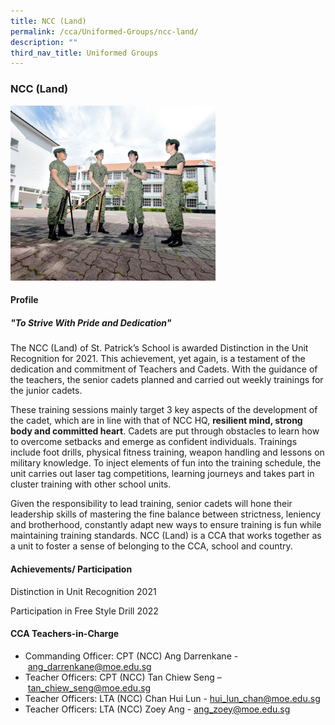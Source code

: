 ```yaml
---
title: NCC (Land)
permalink: /cca/Uniformed-Groups/ncc-land/
description: ""
third_nav_title: Uniformed Groups
---
```

### **NCC (Land)**

<img src="/images/2022_Migration/NCC_LAND.jpg" 
     style="width:65%">

#### **Profile**

##### **"To Strive With Pride and Dedication"**

 The NCC (Land) of St. Patrick’s School is awarded Distinction in the Unit Recognition for 2021. This achievement, yet again, is a testament of the dedication and commitment of Teachers and Cadets. With the guidance of the teachers, the senior cadets planned and carried out weekly trainings for the junior cadets.

 These training sessions mainly target 3 key aspects of the development of the cadet, which are in line with that of NCC HQ, **resilient mind, strong body and committed heart**. Cadets are put through obstacles to learn how to overcome setbacks and emerge as confident individuals. Trainings include foot drills, physical fitness training, weapon handling and lessons on military knowledge. To inject elements of fun into the training schedule, the unit carries out laser tag competitions, learning journeys and takes part in cluster training with other school units.
 
 Given the responsibility to lead training, senior cadets will hone their leadership skills of mastering the fine balance between strictness, leniency and brotherhood, constantly adapt new ways to ensure training is fun while maintaining training standards. NCC (Land) is a CCA that works together as a unit to foster a sense of belonging to the CCA, school and country.
 
#### **Achievements/ Participation**

Distinction in Unit Recognition 2021

Participation in Free Style Drill 2022

#### **CCA Teachers-in-Charge**

* Commanding Officer: CPT (NCC) Ang Darrenkane - [ang_darrenkane@moe.edu.sg](mailto:ang_darrenkane@moe.edu.sg)
* Teacher Officers: CPT (NCC) Tan Chiew Seng – [tan_chiew_seng@moe.edu.sg](mailto:tan_chiew_seng@moe.edu.sg)
* Teacher Officers: LTA (NCC) Chan Hui Lun - [hui_lun_chan@moe.edu.sg](mailto:hui_lun_chan@moe.edu.sg) 
* Teacher Officers: LTA (NCC) Zoey Ang - [ang_zoey@moe.edu.sg](mailto:ang_zoey@moe.edu.sg)